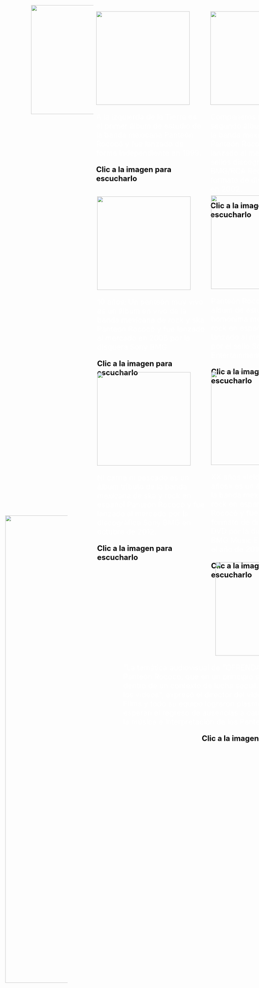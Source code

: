 <!DOCTYPE html PUBLIC "-//W3C//DTD XHTML 1.0 Transitional//EN" "http://www.w3.org/TR/xhtml1/DTD/xhtml1-transitional.dtd">
<html xmlns="http://www.w3.org/1999/xhtml">
<head>
<meta http-equiv="Content-Type" content="text/html; charset=iso-8859-1" />
<title>ALBMSINF</title>
<style type="text/css">
<!--
body {
	background-image: url(../img/Waos.jpg);
}
#Layer1 {
	position:absolute;
	width:200px;
	height:115px;
	z-index:1;
}
#Layer2 {
	position:absolute;
	width:411px;
	height:353px;
	z-index:2;
	left: 1539px;
	top: 16px;
}
#Layer3 {
	position:absolute;
	width:342px;
	height:115px;
	z-index:3;
	left: 437px;
	top: 70px;
}
#Layer4 {
	position:absolute;
	width:342px;
	height:115px;
	z-index:4;
	left: 804px;
	top: 70px;
}
#Layer5 {
	position:absolute;
	width:340px;
	height:115px;
	z-index:5;
	left: 1166px;
	top: 68px;
}
#Layer6 {
	position:absolute;
	width:346px;
	height:115px;
	z-index:6;
	left: 440px;
	top: 664px;
}
#Layer7 {
	position:absolute;
	width:340px;
	height:115px;
	z-index:7;
	left: 806px;
	top: 661px;
}
#Layer8 {
	position:absolute;
	width:336px;
	height:115px;
	z-index:8;
	left: 1166px;
	top: 660px;
}
#Layer9 {
	position:absolute;
	width:355px;
	height:115px;
	z-index:9;
	left: 440px;
	top: 1228px;
}
#Layer10 {
	position:absolute;
	width:347px;
	height:115px;
	z-index:10;
	left: 806px;
	top: 1226px;
}
#Layer11 {
	position:absolute;
	width:337px;
	height:115px;
	z-index:11;
	left: 1165px;
	top: 1224px;
}
#Layer12 {
	position:absolute;
	width:891px;
	height:115px;
	z-index:13;
	left: 524px;
	top: 1838px;
}
.Estilo1 {
	font-size: 24px;
	color: #FFFFFF;
}
.Estilo2 {
	font-size: 24px;
	color: #000000;
	font-weight: bold;
}
#Layer13 {
	position:absolute;
	width:200px;
	height:115px;
	z-index:12;
	left: 145px;
	top: 1688px;
}
-->
</style></head>

<body>
<div id="Layer1"><a href="INICIO.html"><img src="../img/Clvr1n.png" width="350" height="350" border="0" /></a></div>


<div id="Layer2"><a href="https://panteonrococo.com/"><img src="../img/logopntn}.png" width="254" height="288" border="0" /></div>


<div id="Layer3"><a href="https://open.spotify.com/intl-es/album/4H2Qf4zgMbm6np5JU3z9Qd?si=eiIU9XLDR4SsRT6BhiLCDA&amp;nd=1&amp;dlsi=4dcc83cc792f4577"><img src="../img/izquierda-de-la-tierra.jpg" width="300" height="300" border="0" /></a>
  <p class="Estilo1">A la izquierda de la Tierra es el primer álbum de estudio de la banda mexicana Panteón Rococó y fue lanzado de forma independiente en 1999.</p>
  <p class="Estilo2">Clic a la imagen para escucharlo </p>
</div> 

<div id="Layer4"><a href="https://open.spotify.com/intl-es/album/5Hr76OES2ZCR3rwONS7nlw?si=ZKhGinhHQo2nm1YT1tj2_Q&amp;nd=1&amp;dlsi=dfa8824b4af64d95"><img src="../img/companerosmusicales-1024x1024.jpeg" width="300" height="300" border="0" /></a>
<p class="Estilo1">Compañeros musicales es el segundo álbum de estudio de la banda mexicana de ska Panteón Rococó y fue lanzado al mercado por los sellos discográficos BMG/RCA Records en formato de disco compacto en 2002.</p>
<p class="Estilo2">Clic a la imagen para escucharlo </p></div>

<div id="Layer5"><a href="https://open.spotify.com/intl-es/album/6kDnUJJlq5qQmUwJqPKYtS?si=bw3s8E4OSzuUA3kc7gV9gg&amp;nd=1&amp;dlsi=3e3efe3211804949"><img src="../img/3VECES31024x1024.jpeg" width="300" height="300" border="0" /></a>
<p class="Estilo1">Tres veces tres es el tercer álbum de estudio de la banda mexicana de rock en español y ska Panteón Rococó y fue publicado en el año de 2004 por la discográfica Sony BMG en formato de disco compacto.</p>
<p class="Estilo2">Clic a la imagen para escucharlo </p></div>

<div id="Layer6"><a href="https://open.spotify.com/intl-es/album/0HgimXrbh89mAHF3nLGsLP?si=1I2h8AxJSyuOxb4jMERnJg&amp;nd=1&amp;dlsi=7fa454709f964e09"><img src="../img/unpanteonmuyvivo.jpeg" width="300" height="300" border="0" /></a>
<p class="Estilo1">10 años: Un panteón muy vivo es un álbum en vivo de la banda mexicana de rock y ska Panteón Rococó y fue lanzado al mercado en 2006 por la disquera Sony BMG.</p>
<p class="Estilo2">Clic a la imagen para escucharlo </p></div>

<div id="Layer7"><a href="https://open.spotify.com/intl-es/album/1mTglsLyY3nJ3Qj7vPtbpg?si=EuGkE6xNSAi_E5Can2BMLQ&amp;nd=1&amp;dlsi=9a844f9448804494"><img src="../img/panteonrococo1200x630bb.jpg" width="300" height="300" border="0"/></a>
<p class="Estilo1">Panteón Rococó es el quinto álbum de estudio de la banda homónima mexicana de ska y rock en español, y fue lanzado al mercado en 2007 por el sello Sony BMG Music Entertainment.</p>
<p class="Estilo2">Clic a la imagen para escucharlo </p></div>

<div id="Layer8"><a href="https://open.spotify.com/intl-es/album/31M3drSiYALJMah8o3PGke?si=nFIKyTuqT-2coD47K7Gg9w&amp;nd=1&amp;dlsi=fa9d9d273aa44166"><img src="../img/ejercito-de-paz-1024x1024.jpeg" width="300" height="300" border="0" /></a>
<p class="Estilo1">Ejército de paz es el sexto álbum de estudio de la banda mexicana de ska y rock en español Panteón Rococó y fue publicado por el sello discográfico La Real Independencia en 2010.</p>
<p class="Estilo2">Clic a la imagen para escucharlo </p></div>

<div id="Layer9"><a href="https://open.spotify.com/intl-es/album/04HBP9fEv4mvhtBV0DPrm6?si=lmOYoVKiS6-SHIkMHoMnBg&amp;nd=1&amp;dlsi=9aa2a93bb24f4ca3"><img src="../img/nicarnenipescado-1024x1024.jpeg" width="300" height="300" border="0" /></a>
<p class="Estilo1">Ni carne ni pescado es un álbum tributo de la banda mexicana de ska y rock en español Panteón Rococó y fue lanzado al mercado por la discográfica Sony BMG en octubre de 2012.</p>
<p class="Estilo2">Clic a la imagen para escucharlo </p></div>

<div id="Layer10"><a href="https://open.spotify.com/intl-es/album/4YfBlW4L2iqbqq7masWr9V?si=dcfc005def2c43cc&amp;nd=1&amp;dlsi=81222c51a5c74b16"><img src="../img/XXanos.jpg" width="300" height="300" border="0" /></a>
<p class="Estilo1">XX años &laquo;leído como veinte años» es un álbum en vivo de la banda mexicana de ska y rock en español Panteón Rococó y fue publicado en formato de disco compacto y DVD por la discográfica Sony BMG Music Entertainment en el año de 2016.</p>
<p class="Estilo2">Clic a la imagen para escucharlo </p></div>

<div id="Layer11"><a href="https://open.spotify.com/intl-es/track/1IeYD7s1s656dhU68VwS4e?si=e41068396fdf4832&amp;nd=1&amp;dlsi=94fc2052b4ff4784"><img src="../img/InfiernosDisco-1024x1024.jpg" width="300" height="300" border="0" /></a>
<p class="Estilo1">“Infiernos” es el octavo álbum de estudio en la historia de la banda, este material contiene un total de 11 canciones que dan una nada despreciable duración de poco más de 40 minutos con una dosis alta de ska. </p>
<p class="Estilo2">Clic a la imagen para escucharlo </p></div>

<div id="Layer12">
  <div align="center"><a href="https://open.spotify.com/intl-es/album/3lt8rmUiZvG6Lnt1Ejfd97?si=d2df8a034f184d42&amp;nd=1&amp;dlsi=d74beb9039d74046"><img src="../img/Ofrenda-low-1024x1024.jpg" width="300" height="300" border="0" /></a>
  </div>
  <p class="Estilo1">“La temática audiovisual de “OFRENDA” nació al escuchar las canciones de Panteón Rococó, que en un principio son canciones de amor y re-imaginarlas dentro de un contexto de lucha social… y fue como se creó el contenido de los videos”, expresó el director del video Cristóbal G Camarena. Unlimited Films y todo su equipo lograron plasmar el dolor y la lucha de personas que esperan el regreso de ausencias a causa de desapariciones forzosas, y donde la música e interpretación de los Panteones se fusiona para alzar la voz. </p>
<p align="center" class="Estilo2">Clic a la imagen para escucharlo. </p>
</div>

<div id="Layer13"><img src="../img/Estrellarjjj.png" width="1628" height="1500" /></div>
